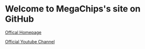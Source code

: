 # Welcome to MegaChips's site on GitHub


[Offical Homepage](https://www.megachips.co.jp/company/megachips/outline.html)

[Official Youtube Channel](https://www.youtube.com/@megachipsofficialchannel6905)
